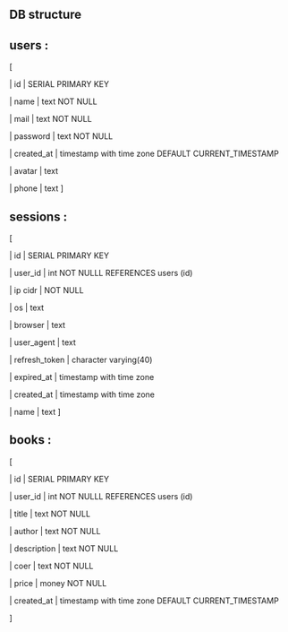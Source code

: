 


## DB structure 

## users : 
 [
 
  | id         | SERIAL PRIMARY KEY
  
  | name       | text NOT NULL
  
  | mail       | text NOT NULL
  
  | password   | text NOT NULL
  
  | created_at | timestamp with time zone DEFAULT CURRENT_TIMESTAMP
  
  | avatar     | text
  
  | phone      | text
]

## sessions : 
[

  | id            | SERIAL PRIMARY KEY
  
  | user_id       | int NOT NULLL REFERENCES users (id)
  
  | ip cidr       | NOT NULL
  
  | os            | text
  
  | browser       | text
  
  | user_agent    | text
  
  | refresh_token | character varying(40)
  
  | expired_at    | timestamp with time zone
  
  | created_at    | timestamp with time zone
  
  | name          | text
]

## books :
[

  | id            | SERIAL PRIMARY KEY
  
  | user_id       | int NOT NULLL REFERENCES users (id)
  
  | title         | text NOT NULL
  
  | author        | text NOT NULL
  
  | description   | text NOT NULL
  
  | coer          | text NOT NULL
  
  | price         | money NOT NULL
  
  | created_at    | timestamp with time zone DEFAULT CURRENT_TIMESTAMP
  
]
